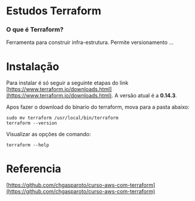 # Estudos Terraform

### O que é Terraform?

Ferramenta para construir infra-estrutura. Permite versionamento ...

# Instalação

Para instalar é só seguir a seguinte etapas do link [https://www.terraform.io/downloads.html](https://www.terraform.io/downloads.html). A versão atual é a **0.14.3**.

Apos fazer o download do binario do terraform, mova para a pasta abaixo:

```
sudo mv terraform /usr/local/bin/terraform
terraform --version
```

Visualizar as opções de comando:
```
terraform --help
```

# Referencia
[https://github.com/chgasparoto/curso-aws-com-terraform](https://github.com/chgasparoto/curso-aws-com-terraform)
